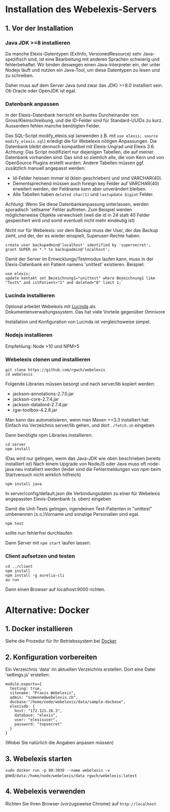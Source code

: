 # Installation des Webelexis-Servers

## 1. Vor der Installation

### Java JDK >=8 installieren

Da manche Elexis-Datentypen (ExtInfo, VersionedResource) sehr Java-spezifisch sind, ist eine Bearbeitung mit anderen Sprachen schwierig und fehlerbehaftet. Wir binden deswegen einen Java-Interpreter ein, der unter Nodejs läuft und nutzen ein Java-Tool, um diese Datentypen zu lesen und zu schreiben.

Daher muss auf dem Server Java (und zwar das JDK) >=8.0 installiert sein. Ob Oracle oder OpenJDK ist egal.

### Datenbank anpassen

In der Elexis-Datenbank herrscht ein buntes Durcheinander von Gross/Kleinschreibung, und die ID-Felder sind für Standard-UUIDs zu kurz. Ausserdem fehlen manche benötigten Felder.

Das SQL-Script modify_elexis.sql (anwenden z.B. mit `use elexis; source modify_elexis.sql`) erledigt die für Webelexis nötigen Anpassungen. Die Datenbank bleibt dennoch kompatibel mit Elexis-Ungrad und Elexis 3.6. Achtung: Das Script modifiziert nur diejenigen Tabellen, die auf meiner Datenbank vorhanden sind. Das sind so ziemlich alle, die vom Kern und von OpenSource Plugins erstellt wurden. Andere Tabellen müssen ggf. zusätzlich manuell angepasst werden:

* Id-Felder heissen immer id (klein geschrieben) und sind VARCHAR(40).
* Dementsprechend müssen auch foreign key Felder auf VARCHAR(40) erweitert werden, der Feldname kann aber unverändert bleiben.
* Alle Tabellen haben `deleted char(1)` und `lastupdate bigint` Felder.

*Achtung*: Wenn Sie diese Datenbankanpassung unterlassen, werden sporadisch 'seltsame' Fehler auftreten.
Zum Beispiel werden möglicherweise Objekte verwechselt (weil die id in 24 statt 40 Felder gespeichert wird und somit eventuell nicht mehr eindeutig ist)

Nicht nur für Webelexis: vor dem Backup muss der User, der das Backup zieht, und der, der es wieder einspielt, Superuser-Rechte haben: 

    create user backupadmin@'localhost' identified by 'supersecret';
    grant SUPER on *.* to backupadmin@'localhost';

Damit der Server im Entwicklungs/Testmodus laufen kann, muss in der Elexis-Datenbank ein Patient namens 'unittest' existieren. Beispiel:

    use elexis;
    update kontakt set Bezeichnung1="unittest" where Bezeichnung1 like "Test%" and istPatient="1" and deleted="0" limit 1;`


### Lucinda installieren

Optional arbeitet Webelexis mit [Lucinda](https://elexis.ch/ungrad/features/lucinda/) als Dokumentenverwaltungssystem. Das hat viele Vorteile gegenüber Omnivore 

Installation und Konfiguration von Lucinda ist vergleichsweise simpel. 


### Nodejs installieren

Empfehlung: Node >10 und NPM>5

### Webelexis clonen und installieren

    git clone https://github.com/rgwch/webelexis
    cd webelexis

Folgende Libraries müssen besorgt und nach server/lib kopiert werden:

* jackson-annotations-2.7.0.jar
* jackson-core-2.7.4.jar
* jackson-databind-2.7.4.jar
* rgw-toolbox-4.2.6.jar

Man kann das automatisieren, wenn man Maven >=3.3 installiert hat: Einfach ins Verzeichnis server/lib gehen, und dort `./fetch.sh` eingeben.

Dann benötigte npm Libraries installieren:

    cd server
    npm install

(Das wird nur gelingen, wenn das Java-JDK wie oben beschrieben bereits installiert ist)
Nach einem Upgrade von NodeJS oder Java muss oft node-java neu installiert werden (leider sind die Fehlermeldungen von npm beim Startversuch nicht wirklich hilfreich)

    npm install java

In server/config/default.json die Verbindungsdaten zu einer für Webelexis angepassten Elexis-Datenbank (s. oben) eingeben

Damit die Unit-Tests gelingen, irgendeinen Test-Patienten in "unittest" umbenennen (s.o.)Vorname und sonstige Personalien sind egal.

    npm test

sollte nun fehlerfrei durchlaufen

Dann Server mit `npm start` laufen lassen.

### Client aufsetzen und testen

    cd ../client
    npm install
    npm install -g aurelia-cli
    au run

Dann einen Browser auf localhost:9000 richten.    

# Alternative: Docker

## 1. Docker installieren

Siehe die Prozedur für Ihr Betriebssystem bei [Docker](https://www.docker.com/get-started)

## 2. Konfiguration vorbereiten

Ein Verzeichnis 'data' im aktuellen Verzeichnis erstellen. Dort eine Datei 'settings.js' erstellen:


```
module.exports={
  testing: true,
  sitename: "Praxis Webelexis",
  admin: "someone@webelexis.ch",
  docbase:"/home/node/webelexis/data/sample-docbase",
  elexisdb: {
    host: "172.121.16.3",
    database: "elexis",
    user: "elexisuser",
    password: "topsecret"
  }
}
```

(Wobei Sie natürlich die Angaben anpasen müssen)

## 3. Webelexis starten

`sudo docker run -p 80:3030 --name webelexis -v `pwd`/data:/home/node/webelexis/data rgwch/webelexis:latest`

## 4. Webelexis verwenden

Richten Sie Ihren Browser (vorzugsweise Chrome) auf `http://localhost`
